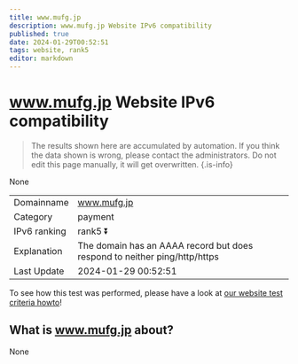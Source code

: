 ```yaml
---
title: www.mufg.jp
description: www.mufg.jp Website IPv6 compatibility
published: true
date: 2024-01-29T00:52:51
tags: website, rank5
editor: markdown
---
```


# www.mufg.jp Website IPv6 compatibility

> The results shown here are accumulated by automation. If you think the data shown is wrong, please contact the administrators. 
> Do not edit this page manually, it will get overwritten.
{.is-info}

None


|   |   |
| - | - |
| Domainname | www.mufg.jp
| Category | payment |
| IPv6 ranking | rank5 :arrow_double_down: |
| Explanation | The domain has an AAAA record but does respond to neither ping/http/https |
| Last Update | 2024-01-29 00:52:51 |

To see how this test was performed, please have a look at [our website test criteria howto](/howto/testcriteria/website)!


## What is www.mufg.jp about?
None
